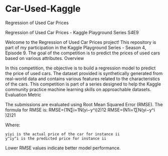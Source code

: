 # Car-Used-Kaggle
Regression of Used Car Prices

Regression of Used Car Prices - Kaggle Playground Series S4E9

Welcome to the Regression of Used Car Prices project! This repository is part of my participation in the Kaggle Playground Series - Season 4, Episode 9. The goal of the competition is to predict the prices of used cars based on various attributes.
Overview

In this competition, the objective is to build a regression model to predict the price of used cars. The dataset provided is synthetically generated from real-world data and contains various features related to the characteristics of the cars. This competition is part of a series designed to help the Kaggle community practice machine learning skills on approachable datasets.
Evaluation Metric

The submissions are evaluated using Root Mean Squared Error (RMSE). The formula for RMSE is:
RMSE=(1N∑i=1N(yi−y^i)2)12
RMSE=(N1​i=1∑N​(yi​−y^​i​)2)21​

Where:

    yiyi​ is the actual price of the car for instance ii
    y^iy^​i​ is the predicted price for instance ii

Lower RMSE values indicate better model performance.
